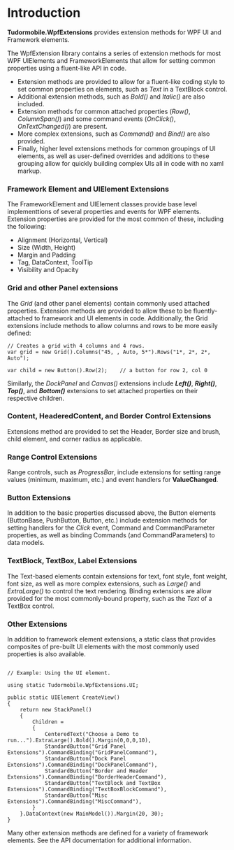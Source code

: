 # Introduction
**Tudormobile.WpfExtensions** provides extension methods for WPF UI and Framework elements.

The WpfExtension library contains a series of extension methods for most WPF UIElements and FrameworkElements that allow for setting common properties using a fluent-like API in code.

- Extension methods are provided to allow for a fluent-like coding style to set common properties on elements, such as *Text* in a TextBlock control.
- Additional extension methods, such as *Bold()* and *Italic()* are also included.
- Extension methods for common attached properties (*Row()*, *ColumnSpan()*) and some command events (*OnClick()*, *OnTextChanged()*) are present.
- More complex extensions, such as *Command()* and *Bind()* are also provided.
- Finally, higher level extensions methods for common groupings of UI elements, as well as user-defined overrides and additions to these grouping allow for quickly building complex UIs all in code with no xaml markup.

### Framework Element and UIElement Extensions
The FrameworkElement and UIElement classes provide base level implementtions of several properties and events for WPF elements. Extension properties are provided for the most common of these, including the following:
- Alignment (Horizontal, Vertical)
- Size (Width, Height)
- Margin and Padding
- Tag, DataContext, ToolTip
- Visibility and Opacity


### Grid and other Panel extensions
The *Grid* (and other panel elements) contain commonly used attached properties. Extension methods are provided to allow these to be fluently-attached to framework and UI elements in code. Additionally, the Grid extensions include methods to allow columns and rows to be more easily defined:

```
// Creates a grid with 4 columns and 4 rows.
var grid = new Grid().Columns("45, , Auto, 5*").Rows("1*, 2*, 2*, Auto");

var child = new Button().Row(2);    // a button for row 2, col 0
```
Similarly, the *DockPanel* and *Canvas()* extensions include ***Left()***, ***Right()***, ***Top()***, and ***Bottom()*** extensions to set attached properties on their respective children.
### Content, HeaderedContent, and Border Control Extensions
Extensions method are provided to set the Header, Border size and brush, child element, and corner radius as applicable.

### Range Control Extensions
Range controls, such as *ProgressBar*, include extensions for setting range values (minimum, maximum, etc.) and event handlers for **ValueChanged**.

### Button Extensions
In addition to the basic properties discussed above, the Button elements (ButtonBase, PushButton, Button, etc.) include extension methods for setting handlers for the *Click* event, Command and CommandParameter properties, as well as binding Commands (and CommandParameters) to data models.

### TextBlock, TextBox, Label Extensions
The Text-based elements contain extensions for text, font style, font weight, font size, as well as more complex extensions, such as *Large()* and *ExtraLarge()* to control the text rendering. Binding extensions are allow provided for the most commonly-bound property, such as the *Text* of a TextBox control.

### Other Extensions
In addition to framework element extensions, a static class that provides composites of pre-built UI elements with the most commonly used properties is also available.
```

// Example: Using the UI element.

using static Tudormobile.WpfExtensions.UI;

public static UIElement CreateView()
{
    return new StackPanel()
    {
        Children =
        {
            CenteredText("Choose a Demo to run...").ExtraLarge().Bold().Margin(0,0,0,10),
            StandardButton("Grid Panel Extensions").CommandBinding("GridPanelCommand"),
            StandardButton("Dock Panel Extensions").CommandBinding("DockPanelCommand"),
            StandardButton("Border and Header Extensions").CommandBinding("BorderHeaderCommand"),
            StandardButton("TextBlock and TextBox Extensions").CommandBinding("TextBoxBlockCommand"),
            StandardButton("Misc Extensions").CommandBinding("MiscCommand"),
        }
    }.DataContext(new MainModel()).Margin(20, 30);
}

```
Many other extension methods are defined for a variety of framework elements. See the API documentation for additional information.
